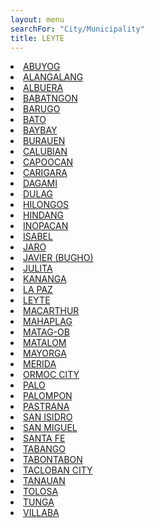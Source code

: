 ```yaml
---
layout: menu
searchFor: "City/Municipality"
title: LEYTE
---
```

<li><a class="oID" href="{{site.url}}/citymuni/3701.html" value="LEYTE, ABUYOG" rel="external">ABUYOG</a></li><li><a class="oID" href="{{site.url}}/citymuni/3702.html" value="LEYTE, ALANGALANG" rel="external">ALANGALANG</a></li><li><a class="oID" href="{{site.url}}/citymuni/3703.html" value="LEYTE, ALBUERA" rel="external">ALBUERA</a></li><li><a class="oID" href="{{site.url}}/citymuni/3705.html" value="LEYTE, BABATNGON" rel="external">BABATNGON</a></li><li><a class="oID" href="{{site.url}}/citymuni/3706.html" value="LEYTE, BARUGO" rel="external">BARUGO</a></li><li><a class="oID" href="{{site.url}}/citymuni/3707.html" value="LEYTE, BATO" rel="external">BATO</a></li><li><a class="oID" href="{{site.url}}/citymuni/3708.html" value="LEYTE, BAYBAY" rel="external">BAYBAY</a></li><li><a class="oID" href="{{site.url}}/citymuni/3710.html" value="LEYTE, BURAUEN" rel="external">BURAUEN</a></li><li><a class="oID" href="{{site.url}}/citymuni/3713.html" value="LEYTE, CALUBIAN" rel="external">CALUBIAN</a></li><li><a class="oID" href="{{site.url}}/citymuni/3714.html" value="LEYTE, CAPOOCAN" rel="external">CAPOOCAN</a></li><li><a class="oID" href="{{site.url}}/citymuni/3715.html" value="LEYTE, CARIGARA" rel="external">CARIGARA</a></li><li><a class="oID" href="{{site.url}}/citymuni/3717.html" value="LEYTE, DAGAMI" rel="external">DAGAMI</a></li><li><a class="oID" href="{{site.url}}/citymuni/3718.html" value="LEYTE, DULAG" rel="external">DULAG</a></li><li><a class="oID" href="{{site.url}}/citymuni/3719.html" value="LEYTE, HILONGOS" rel="external">HILONGOS</a></li><li><a class="oID" href="{{site.url}}/citymuni/3720.html" value="LEYTE, HINDANG" rel="external">HINDANG</a></li><li><a class="oID" href="{{site.url}}/citymuni/3721.html" value="LEYTE, INOPACAN" rel="external">INOPACAN</a></li><li><a class="oID" href="{{site.url}}/citymuni/3722.html" value="LEYTE, ISABEL" rel="external">ISABEL</a></li><li><a class="oID" href="{{site.url}}/citymuni/3723.html" value="LEYTE, JARO" rel="external">JARO</a></li><li><a class="oID" href="{{site.url}}/citymuni/3724.html" value="LEYTE, JAVIER (BUGHO)" rel="external">JAVIER (BUGHO)</a></li><li><a class="oID" href="{{site.url}}/citymuni/3725.html" value="LEYTE, JULITA" rel="external">JULITA</a></li><li><a class="oID" href="{{site.url}}/citymuni/3726.html" value="LEYTE, KANANGA" rel="external">KANANGA</a></li><li><a class="oID" href="{{site.url}}/citymuni/3728.html" value="LEYTE, LA PAZ" rel="external">LA PAZ</a></li><li><a class="oID" href="{{site.url}}/citymuni/3729.html" value="LEYTE, LEYTE" rel="external">LEYTE</a></li><li><a class="oID" href="{{site.url}}/citymuni/3730.html" value="LEYTE, MACARTHUR" rel="external">MACARTHUR</a></li><li><a class="oID" href="{{site.url}}/citymuni/3731.html" value="LEYTE, MAHAPLAG" rel="external">MAHAPLAG</a></li><li><a class="oID" href="{{site.url}}/citymuni/3733.html" value="LEYTE, MATAG-OB" rel="external">MATAG-OB</a></li><li><a class="oID" href="{{site.url}}/citymuni/3734.html" value="LEYTE, MATALOM" rel="external">MATALOM</a></li><li><a class="oID" href="{{site.url}}/citymuni/3735.html" value="LEYTE, MAYORGA" rel="external">MAYORGA</a></li><li><a class="oID" href="{{site.url}}/citymuni/3736.html" value="LEYTE, MERIDA" rel="external">MERIDA</a></li><li><a class="oID" href="{{site.url}}/citymuni/3738.html" value="LEYTE, ORMOC CITY" rel="external">ORMOC CITY</a></li><li><a class="oID" href="{{site.url}}/citymuni/3739.html" value="LEYTE, PALO" rel="external">PALO</a></li><li><a class="oID" href="{{site.url}}/citymuni/3740.html" value="LEYTE, PALOMPON" rel="external">PALOMPON</a></li><li><a class="oID" href="{{site.url}}/citymuni/3741.html" value="LEYTE, PASTRANA" rel="external">PASTRANA</a></li><li><a class="oID" href="{{site.url}}/citymuni/3742.html" value="LEYTE, SAN ISIDRO" rel="external">SAN ISIDRO</a></li><li><a class="oID" href="{{site.url}}/citymuni/3743.html" value="LEYTE, SAN MIGUEL" rel="external">SAN MIGUEL</a></li><li><a class="oID" href="{{site.url}}/citymuni/3744.html" value="LEYTE, SANTA FE" rel="external">SANTA FE</a></li><li><a class="oID" href="{{site.url}}/citymuni/3745.html" value="LEYTE, TABANGO" rel="external">TABANGO</a></li><li><a class="oID" href="{{site.url}}/citymuni/3746.html" value="LEYTE, TABONTABON" rel="external">TABONTABON</a></li><li><a class="oID" href="{{site.url}}/citymuni/3747.html" value="LEYTE, TACLOBAN CITY" rel="external">TACLOBAN CITY</a></li><li><a class="oID" href="{{site.url}}/citymuni/3748.html" value="LEYTE, TANAUAN" rel="external">TANAUAN</a></li><li><a class="oID" href="{{site.url}}/citymuni/3749.html" value="LEYTE, TOLOSA" rel="external">TOLOSA</a></li><li><a class="oID" href="{{site.url}}/citymuni/3750.html" value="LEYTE, TUNGA" rel="external">TUNGA</a></li><li><a class="oID" href="{{site.url}}/citymuni/3751.html" value="LEYTE, VILLABA" rel="external">VILLABA</a></li>